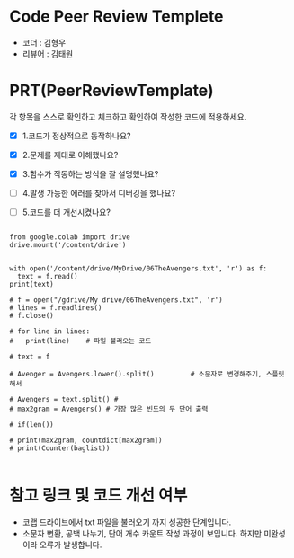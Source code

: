 # Code Peer Review Templete
- 코더 : 김형우
- 리뷰어 : 김태원


# PRT(PeerReviewTemplate)
각 항목을 스스로 확인하고 체크하고 확인하여 작성한 코드에 적용하세요.
- [x] 1.코드가 정상적으로 동작하나요?
- [x] 2.문제를 제대로 이해했나요?
- [x] 3.함수가 작동하는 방식을 잘 설명했나요?
- [ ] 4.발생 가능한 에러를 찾아서 디버깅을 했나요?
- [ ] 5.코드를 더 개선시켰나요?



<pre>
<code>
from google.colab import drive
drive.mount('/content/drive')


with open('/content/drive/MyDrive/06TheAvengers.txt', 'r') as f:
  text = f.read()
print(text)

# f = open("/gdrive/My drive/06TheAvengers.txt", 'r')
# lines = f.readlines()
# f.close()
        
# for line in lines:
#   print(line)    # 파일 불러오는 코드

# text = f

# Avenger = Avengers.lower().split()         # 소문자로 변경해주기, 스플릿 해서 

# Avengers = text.split() # 
# max2gram = Avengers() # 가장 많은 빈도의 두 단어 출력 

# if(len())

# print(max2gram, countdict[max2gram])
# print(Counter(baglist))
</code>
</pre>

# 참고 링크 및 코드 개선 여부
- 코랩 드라이브에서 txt 파일을 불러오기 까지 성공한 단계입니다.
- 소문자 변환, 공백 나누기, 단어 개수 카운트 작성 과정이 보입니다. 하지만 미완성이라 오류가 발생합니다.
